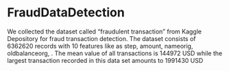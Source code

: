 # FraudDataDetection
We collected the dataset called “fraudulent transaction” from Kaggle Depository for fraud transaction detection. The dataset consists of 6362620 records with 10 features like as step, amount, nameorig, oldbalanceorg, . The mean value of all transactions is 144972 USD while the largest transaction recorded in this data set amounts to 1991430 USD
